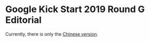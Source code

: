 # Google Kick Start 2019 Round G Editorial

Currently, there is only the [Chinese version](/editorial/kick-start/2019G/).

<Utterances />
